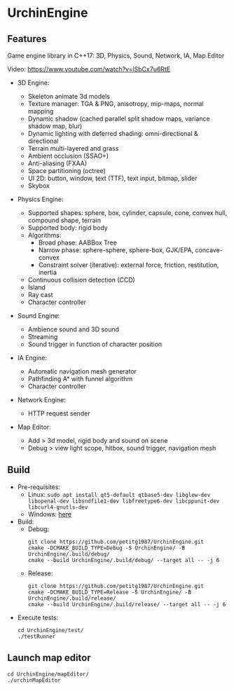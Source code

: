 # UrchinEngine
## Features
Game engine library in C++17: 3D, Physics, Sound, Network, IA, Map Editor

Video: <https://www.youtube.com/watch?v=lSbCx7u6RtE>

- 3D Engine:
  - Skeleton animate 3d models
  - Texture manager: TGA & PNG, anisotropy, mip-maps, normal mapping
  - Dynamic shadow (cached parallel split shadow maps, variance shadow map, blur)
  - Dynamic lighting with deferred shading: omni-directional & directional
  - Terrain multi-layered and grass
  - Ambient occlusion (SSAO+)
  - Anti-aliasing (FXAA)
  - Space partitioning (octree)
  - UI 2D: button, window, text (TTF), text input, bitmap, slider
  - Skybox

- Physics Engine:
  - Supported shapes: sphere, box, cylinder, capsule, cone, convex hull, compound shape, terrain
  - Supported body: rigid body
  - Algorithms:
    - Broad phase: AABBox Tree
    - Narrow phase: sphere-sphere, sphere-box, GJK/EPA, concave-convex
    - Constraint solver (iterative): external force, friction, restitution, inertia
  - Continuous collision detection (CCD)
  - Island
  - Ray cast
  - Character controller

- Sound Engine:
  - Ambience sound and 3D sound
  - Streaming
  - Sound trigger in function of character position

- IA Engine:
  - Automatic navigation mesh generator
  - Pathfinding A* with funnel algorithm
  - Character controller
  
- Network Engine:
  - HTTP request sender
  
- Map Editor:
  - Add > 3d model, rigid body and sound on scene
  - Debug > view light scope, hitbox, sound trigger, navigation mesh

## Build
- Pre-requisites: 
  - Linux: `sudo apt install qt5-default qtbase5-dev libglew-dev libopenal-dev libsndfile1-dev libfreetype6-dev libcppunit-dev libcurl4-gnutls-dev`
  - Windows: [here](./WIN_SETUP.md)
- Build:
  - Debug:
    ```
    git clone https://github.com/petitg1987/UrchinEngine.git
    cmake -DCMAKE_BUILD_TYPE=Debug -S UrchinEngine/ -B UrchinEngine/.build/debug/
    cmake --build UrchinEngine/.build/debug/ --target all -- -j 6
    ```
  - Release:
    ```
    git clone https://github.com/petitg1987/UrchinEngine.git
    cmake -DCMAKE_BUILD_TYPE=Release -S UrchinEngine/ -B UrchinEngine/.build/release/
    cmake --build UrchinEngine/.build/release/ --target all -- -j 6
    ```
- Execute tests:
    ```
    cd UrchinEngine/test/
    ./testRunner
    ```

## Launch map editor
```
cd UrchinEngine/mapEditor/
./urchinMapEditor
```
